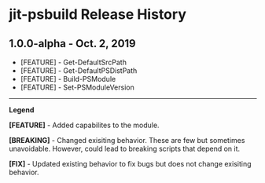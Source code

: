 # jit-psbuild Release History

## 1.0.0-alpha - Oct. 2, 2019

- [FEATURE] - Get-DefaultSrcPath
- [FEATURE] - Get-DefaultPSDistPath
- [FEATURE] - Build-PSModule
- [FEATURE] - Set-PSModuleVersion



---
**Legend**

**[FEATURE]** - Added capabilites to the module.

**[BREAKING]** - Changed exisiting behavior. These are few but sometimes unavoidable. However, could lead to breaking scripts that depend on it.

**[FIX]** - Updated existing behavior to fix bugs but does not change exisiting behavior.

